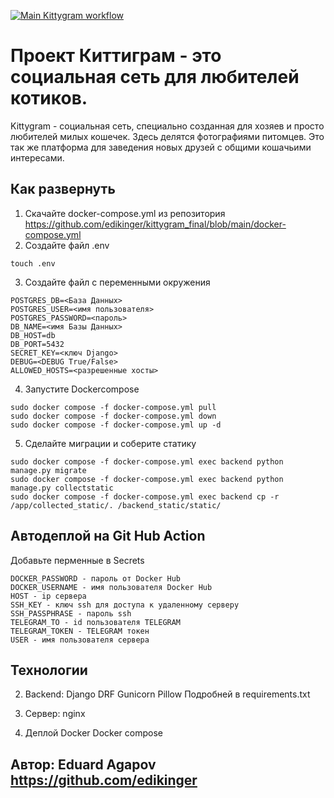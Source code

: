 [![Main Kittygram workflow](https://github.com/edikinger/kittygram_final/actions/workflows/main.yml/badge.svg?branch=main)](https://github.com/edikinger/kittygram_final/actions/workflows/main.yml)

# Проект Киттиграм - это социальная сеть для любителей котиков.
Kittygram - социальная сеть, специально созданная для хозяев и просто любителей милых кошечек. Здесь делятся фотографиями питомцев. Это так же платформа для заведения новых друзей с общими кошачьими интересами.

## Как развернуть
1. Скачайте docker-compose.yml из репозитория https://github.com/edikinger/kittygram_final/blob/main/docker-compose.yml
2. Создайте файл .env
```
touch .env
```
3. Создайте файл с переменными окружения
```
POSTGRES_DB=<База Данных>
POSTGRES_USER=<имя пользователя>
POSTGRES_PASSWORD=<пароль>
DB_NAME=<имя Базы Данных>
DB_HOST=db
DB_PORT=5432
SECRET_KEY=<ключ Django>
DEBUG=<DEBUG True/False>
ALLOWED_HOSTS=<разрешенные хосты>
```

4. Запустите Dockercompose
```
sudo docker compose -f docker-compose.yml pull
sudo docker compose -f docker-compose.yml down
sudo docker compose -f docker-compose.yml up -d
```
5. Сделайте миграции и соберите статику
```
sudo docker compose -f docker-compose.yml exec backend python manage.py migrate
sudo docker compose -f docker-compose.yml exec backend python manage.py collectstatic
sudo docker compose -f docker-compose.yml exec backend cp -r /app/collected_static/. /backend_static/static/ 
```

## Автодеплой на Git Hub Action
Добавьте перменные в Secrets
```
DOCKER_PASSWORD - пароль от Docker Hub
DOCKER_USERNAME - имя пользователя Docker Hub
HOST - ip сервера
SSH_KEY - ключ ssh для доступа к удаленному серверу
SSH_PASSPHRASE - пароль ssh
TELEGRAM_TO - id пользователя TELEGRAM
TELEGRAM_TOKEN - TELEGRAM токен
USER - имя пользователя сервера
```

## Технологии

2. Backend:
Django
DRF
Gunicorn
Pillow
Подробней в requirements.txt

4. Сервер:
nginx

5. Деплой
Docker
Docker compose

## Автор: Eduard Agapov https://github.com/edikinger